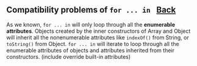 ## Compatibility problems of `for ... in ` [Back](./../underscore.md)

As we known, `for ... in` will only loop through all the **enumerable attributes**. Objects created by the inner constructors of Array and Object will inherit all the nonenumerable attributes like `indexOf()` from String, or `toString()` from Object. `for ... in` will iterate to loop through all the enumerable attributes of objects and attributes inherited from their constructors. (include override built-in attributes) 